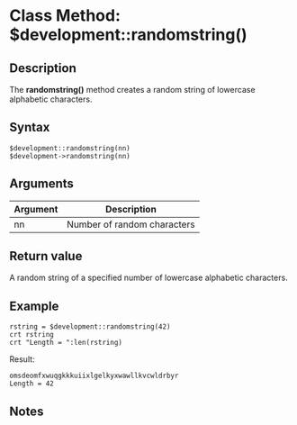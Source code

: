 # Class Method: $development::randomstring()

<PageHeader />

## Description

The **randomstring()** method creates a random string of lowercase alphabetic characters.

## Syntax

```
$development::randomstring(nn)
$development->randomstring(nn)
```

## Arguments

| Argument | Description |
| --- | --- |
| nn | Number of random characters |

## Return value

A random string of a specified number of lowercase alphabetic characters.

## Example

```
rstring = $development::randomstring(42)
crt rstring
crt "Length = ":len(rstring)
```

Result:

```
omsdeomfxwuqgkkkuiixlgelkyxwawllkvcwldrbyr
Length = 42
```

## Notes
